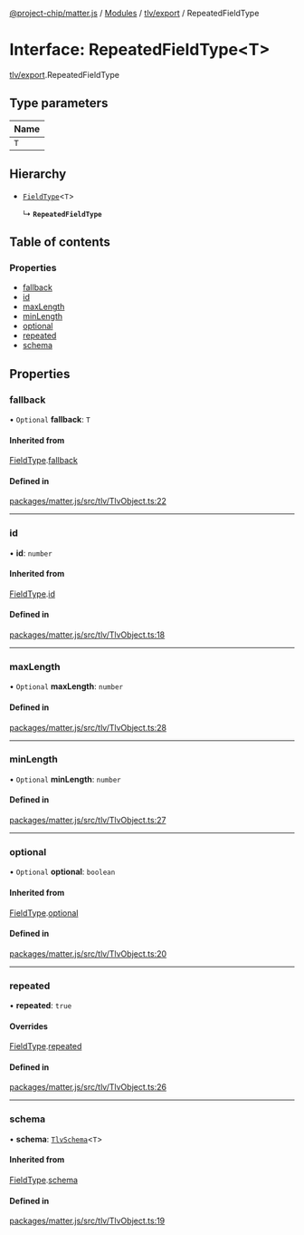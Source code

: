 [@project-chip/matter.js](../README.md) / [Modules](../modules.md) / [tlv/export](../modules/tlv_export.md) / RepeatedFieldType

# Interface: RepeatedFieldType\<T\>

[tlv/export](../modules/tlv_export.md).RepeatedFieldType

## Type parameters

| Name |
| :------ |
| `T` |

## Hierarchy

- [`FieldType`](tlv_export.FieldType.md)\<`T`\>

  ↳ **`RepeatedFieldType`**

## Table of contents

### Properties

- [fallback](tlv_export.RepeatedFieldType.md#fallback)
- [id](tlv_export.RepeatedFieldType.md#id)
- [maxLength](tlv_export.RepeatedFieldType.md#maxlength)
- [minLength](tlv_export.RepeatedFieldType.md#minlength)
- [optional](tlv_export.RepeatedFieldType.md#optional)
- [repeated](tlv_export.RepeatedFieldType.md#repeated)
- [schema](tlv_export.RepeatedFieldType.md#schema)

## Properties

### fallback

• `Optional` **fallback**: `T`

#### Inherited from

[FieldType](tlv_export.FieldType.md).[fallback](tlv_export.FieldType.md#fallback)

#### Defined in

[packages/matter.js/src/tlv/TlvObject.ts:22](https://github.com/project-chip/matter.js/blob/c0d55745d5279e16fdfaa7d2c564daa31e19c627/packages/matter.js/src/tlv/TlvObject.ts#L22)

___

### id

• **id**: `number`

#### Inherited from

[FieldType](tlv_export.FieldType.md).[id](tlv_export.FieldType.md#id)

#### Defined in

[packages/matter.js/src/tlv/TlvObject.ts:18](https://github.com/project-chip/matter.js/blob/c0d55745d5279e16fdfaa7d2c564daa31e19c627/packages/matter.js/src/tlv/TlvObject.ts#L18)

___

### maxLength

• `Optional` **maxLength**: `number`

#### Defined in

[packages/matter.js/src/tlv/TlvObject.ts:28](https://github.com/project-chip/matter.js/blob/c0d55745d5279e16fdfaa7d2c564daa31e19c627/packages/matter.js/src/tlv/TlvObject.ts#L28)

___

### minLength

• `Optional` **minLength**: `number`

#### Defined in

[packages/matter.js/src/tlv/TlvObject.ts:27](https://github.com/project-chip/matter.js/blob/c0d55745d5279e16fdfaa7d2c564daa31e19c627/packages/matter.js/src/tlv/TlvObject.ts#L27)

___

### optional

• `Optional` **optional**: `boolean`

#### Inherited from

[FieldType](tlv_export.FieldType.md).[optional](tlv_export.FieldType.md#optional)

#### Defined in

[packages/matter.js/src/tlv/TlvObject.ts:20](https://github.com/project-chip/matter.js/blob/c0d55745d5279e16fdfaa7d2c564daa31e19c627/packages/matter.js/src/tlv/TlvObject.ts#L20)

___

### repeated

• **repeated**: ``true``

#### Overrides

[FieldType](tlv_export.FieldType.md).[repeated](tlv_export.FieldType.md#repeated)

#### Defined in

[packages/matter.js/src/tlv/TlvObject.ts:26](https://github.com/project-chip/matter.js/blob/c0d55745d5279e16fdfaa7d2c564daa31e19c627/packages/matter.js/src/tlv/TlvObject.ts#L26)

___

### schema

• **schema**: [`TlvSchema`](../classes/tlv_export.TlvSchema.md)\<`T`\>

#### Inherited from

[FieldType](tlv_export.FieldType.md).[schema](tlv_export.FieldType.md#schema)

#### Defined in

[packages/matter.js/src/tlv/TlvObject.ts:19](https://github.com/project-chip/matter.js/blob/c0d55745d5279e16fdfaa7d2c564daa31e19c627/packages/matter.js/src/tlv/TlvObject.ts#L19)
